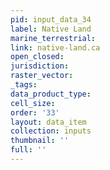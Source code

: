 ```yaml
---
pid: input_data_34
label: Native Land
marine_terrestrial: 
link: native-land.ca
open_closed: 
jurisdiction: 
raster_vector: 
_tags: 
data_product_type: 
cell_size: 
order: '33'
layout: data_item
collection: inputs
thumbnail: ''
full: ''
---
```

